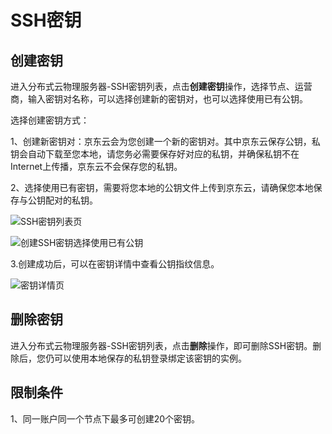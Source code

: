# SSH密钥

## 创建密钥

进入分布式云物理服务器-SSH密钥列表，点击**创建密钥**操作，选择节点、运营商，输入密钥对名称，可以选择创建新的密钥对，也可以选择使用已有公钥。

选择创建密钥方式：<br/>

1、创建新密钥对：京东云会为您创建一个新的密钥对。其中京东云保存公钥，私钥会自动下载至您本地，请您务必需要保存好对应的私钥，并确保私钥不在Internet上传播，京东云不会保存您的私钥。<br/>

2、选择使用已有密钥，需要将您本地的公钥文件上传到京东云，请确保您本地保存与公钥配对的私钥。<br/>

![SSH密钥列表页](../../Image/dcps-ssh-list.png)

![创建SSH密钥选择使用已有公钥](../../Image/create-dcps-ssh.png)

3.创建成功后，可以在密钥详情中查看公钥指纹信息。<br/>

![密钥详情页](../../Image/dcps-ssh-describe.png)

## 删除密钥

进入分布式云物理服务器-SSH密钥列表，点击**删除**操作，即可删除SSH密钥。删除后，您仍可以使用本地保存的私钥登录绑定该密钥的实例。<br/>

## 限制条件

1、同一账户同一个节点下最多可创建20个密钥。<br/>
